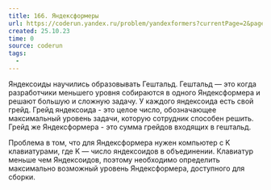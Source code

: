 ```yaml
---
title: 166. Яндексформеры
url: https://coderun.yandex.ru/problem/yandexformers?currentPage=2&pageSize=10&tag=first_2023_frontend&rowNumber=12
created: 25.10.23
time: 0
source: coderun
tags:
  - 
---
```


Яндексоиды научились образовывать Гештальд. Гештальд — это когда разработчики меньшего уровня собираются в одного Яндексформера и решают большую и сложную задачу. У каждого яндексоида есть свой грейд. Грейд яндексоида - это целое число, обозначающее максимальный уровень задачи, которую сотрудник способен решить. Грейд же Яндексформера - это сумма грейдов входящих в гештальд.

Проблема в том, что для Яндексформера нужен компьютер с K клавиатурами, где K — число яндексоидов в объединении. Клавиатур меньше чем Яндексоидов, поэтому необходимо определить максимально возможный уровень Яндексформера, доступного для сборки.